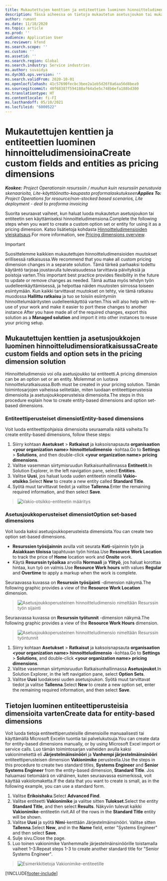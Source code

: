 ```yaml
---
title: Mukautettujen kenttien ja entiteettien luominen hinnoitteludimensioina
description: Tässä aiheessa on tietoja mukautetun asetusjoukon tai mukautettujen entiteettien luomisesta.
author: rumant
ms.date: 11/18/2020
ms.topic: article
ms.prod: ''
audience: Application User
ms.reviewer: kfend
ms.search.scope: ''
ms.custom: ''
ms.assetid: ''
ms.search.region: Global
ms.search.industry: Service industries
ms.author: suvaidya
ms.dyn365.ops.version: ''
ms.search.validFrom: 2020-10-01
ms.openlocfilehash: 41c57690fecbc3bee2a1eb5d26f8a6aa56d8bea9
ms.sourcegitcommit: 40f68387f594180af64a5e5c748b6efa188bd300
ms.translationtype: HT
ms.contentlocale: fi-FI
ms.lasthandoff: 05/10/2021
ms.locfileid: "6000522"
---
```

# <a name="create-custom-fields-and-entities-as-pricing-dimensions"></a><span data-ttu-id="4dd27-103">Mukautettujen kenttien ja entiteettien luominen hinnoitteludimensioina</span><span class="sxs-lookup"><span data-stu-id="4dd27-103">Create custom fields and entities as pricing dimensions</span></span>

<span data-ttu-id="4dd27-104">_**Koskee:** Project Operationsin resurssiin / muuhun kuin resurssiin perustuvia skenaarioita, Lite-käyttöönotto-kaupasta proformalaskutukseen_</span><span class="sxs-lookup"><span data-stu-id="4dd27-104">_**Applies To:** Project Operations for resource/non-stocked based scenarios, Lite deployment - deal to proforma invoicing_</span></span>

<span data-ttu-id="4dd27-105">Suorita seuraavat vaiheet, kun haluat luoda mukautetun asetusjoukon tai entiteetin sen käyttämiseksi hinnoitteludimensiona.</span><span class="sxs-lookup"><span data-stu-id="4dd27-105">Complete the following steps when you want to create a custom option set or entity for using it as a pricing dimension.</span></span> <span data-ttu-id="4dd27-106">Katso lisätietoja kohdasta [Hinnoitteludimensioiden yleiskatsaus](pricing-dimensions-overview.md).</span><span class="sxs-lookup"><span data-stu-id="4dd27-106">For more information, see [Pricing dimensions overview](pricing-dimensions-overview.md).</span></span>  

> [!IMPORTANT]
> <span data-ttu-id="4dd27-107">Suosittelemme kaikkien mukautettujen hinnoitteludimensioiden muutokset erillisessä ratkaisussa.</span><span class="sxs-lookup"><span data-stu-id="4dd27-107">We recommend that you make all custom pricing dimension changes in a separate solution.</span></span> <span data-ttu-id="4dd27-108">Tämä tärkeä parhaaksi todettu käytäntö tarjoaa joustavulla tulevaisuudessa tarvittavia päivityksiä ja poistoja varten.</span><span class="sxs-lookup"><span data-stu-id="4dd27-108">This important best practice provides flexibility in the future to update or remove changes as needed.</span></span> <span data-ttu-id="4dd27-109">Tämä auttaa myös tehdyn työn uudelleenkäyttämisessä, ja helpottaa näiden muutosten siirrossa toiseen esiintymään. Kun kaikki tarvittavat muutokset on tehty, vie tämä ratkaisu muodossa **Hallittu ratkaisu** ja tuo se toisiin esiintymiin hinnoittelumääritysten uudelleenkäyttöä varten.</span><span class="sxs-lookup"><span data-stu-id="4dd27-109">This will also help with re-use of your work and make it easier to port these changes to another instance After you have made all of the required changes, export this solution as a **Managed solution** and import it into other instances to reuse your pricing setup.</span></span>

  
## <a name="create-custom-fields-and-option-sets-in-the-pricing-dimension-solution"></a><span data-ttu-id="4dd27-110">Mukautettujen kenttien ja asetusjoukkojen luominen hinnoitteludimensioratkaisussa</span><span class="sxs-lookup"><span data-stu-id="4dd27-110">Create custom fields and option sets in the pricing dimension solution</span></span>

<span data-ttu-id="4dd27-111">Hinnoitteludimensio voi olla asetusjoukko tai entiteetti.</span><span class="sxs-lookup"><span data-stu-id="4dd27-111">A pricing dimension can be an option set or an entity.</span></span> <span data-ttu-id="4dd27-112">Molemmat on luotava hinnoitteluratkaisussa.</span><span class="sxs-lookup"><span data-stu-id="4dd27-112">Both must be created in your pricing solution.</span></span> <span data-ttu-id="4dd27-113">Tämän toimintosarjojen vaiheissa selitetään, miten luodaan entiteettiperusteisia dimensioita ja asetusjoukkoperusteisia dimensioita.</span><span class="sxs-lookup"><span data-stu-id="4dd27-113">The steps in this procedure explain how to create entity-based dimensions and option set-based dimensions.</span></span>

### <a name="entity-based-dimensions"></a><span data-ttu-id="4dd27-114">Entiteettiperusteiset dimensiot</span><span class="sxs-lookup"><span data-stu-id="4dd27-114">Entity-based dimensions</span></span>
<span data-ttu-id="4dd27-115">Voit luoda entiteettipohjaisia dimensioita seuraamalla näitä vaiheita:</span><span class="sxs-lookup"><span data-stu-id="4dd27-115">To create entity-based dimensions, follow these steps:</span></span>

1. <span data-ttu-id="4dd27-116">Siirry kohtaan **Asetukset** > **Ratkaisut** ja kaksoisnapsauta **organisaation \<your organization name> hinnoitteludimensio** -kohtaa.</span><span class="sxs-lookup"><span data-stu-id="4dd27-116">Go to **Settings** > **Solutions**, and then double-click **\<your organization name> pricing dimensions**.</span></span>
2. <span data-ttu-id="4dd27-117">Valitse vasemman siirtymisruudun Ratkaisunhallinnassa **Entiteetit**.</span><span class="sxs-lookup"><span data-stu-id="4dd27-117">In Solution Explorer, in the left navigation pane, select **Entities**.</span></span>
3. <span data-ttu-id="4dd27-118">Valitse **Uusi**, jos haluat luoda uuden entiteetin nimellä **Vakio-otsikko**.</span><span class="sxs-lookup"><span data-stu-id="4dd27-118">Select **New** to create a new entity called **Standard Title**.</span></span> 
4. <span data-ttu-id="4dd27-119">Syötä muut tarvittavat tiedot ja valitse **Tallenna**.</span><span class="sxs-lookup"><span data-stu-id="4dd27-119">Enter the remaining required information, and then select **Save**.</span></span>

> ![Vakio-otsikko-entiteetin määritys](media/Standard-Title-entity-definition.png)

### <a name="option-set-based-dimensions"></a><span data-ttu-id="4dd27-121">Asetusjoukkoperusteiset dimensiot</span><span class="sxs-lookup"><span data-stu-id="4dd27-121">Option set-based dimensions</span></span> 
<span data-ttu-id="4dd27-122">Voit luoda kaksi asetusjoukkoperusteista dimensiota.</span><span class="sxs-lookup"><span data-stu-id="4dd27-122">You can create two option set-based dimensions.</span></span> 

- <span data-ttu-id="4dd27-123">**Resurssien työsijainnin** avulla voit seurata **Koti**-sijainnin työn ja **Asiakkaan tiloissa** tapahtuvan työn hintaa.</span><span class="sxs-lookup"><span data-stu-id="4dd27-123">Use **Resource Work Location** to track the price of **Home** location work and **Onsite** work.</span></span> 
- <span data-ttu-id="4dd27-124">Käytä **Resurssin työaikaa** arvoilla **Normaali** ja **Ylityö**, jos haluat korottaa hintaa, kun työ on valmis.</span><span class="sxs-lookup"><span data-stu-id="4dd27-124">Use **Resource Work hours** with values **Regular** and **Overtime** to apply a markup when the work is complete.</span></span>

<span data-ttu-id="4dd27-125">Seuraavassa kuvassa on **Resurssin työsijainti** -dimension näkymä.</span><span class="sxs-lookup"><span data-stu-id="4dd27-125">The following graphic provides a view of the **Resource Work Location** dimension.</span></span> 

> ![Asetusjoukkoperusteinen hinnoitteludimensio nimeltään Resurssin työn sijainti](media/Option-set-PD-called-Resource-Work-Location.png)

<span data-ttu-id="4dd27-127">Seuraavassa kuvassa on **Resurssin työtunnit** -dimension näkymä.</span><span class="sxs-lookup"><span data-stu-id="4dd27-127">The following graphic provides a view of the **Resource Work Hours** dimension.</span></span> 

> ![Asetusjoukkoperusteinen hinnoitteludimensio nimeltään Resurssin työntunnit](media/Option-set-PD-called-Resource-Work-Hours.png)

1. <span data-ttu-id="4dd27-129">Siirry kohtaan **Asetukset** > **Ratkaisut** ja kaksoisnapsauta **organisaation \<your organization name> hinnoitteludimensio** -kohtaa.</span><span class="sxs-lookup"><span data-stu-id="4dd27-129">Go to **Settings** > **Solutions**, and double-click  **\<your organization name> pricing dimensions**.</span></span> 
2. <span data-ttu-id="4dd27-130">Valitse vasemman siirtymisruudun Ratkaisunhallinnassa **Asetusjoukot**.</span><span class="sxs-lookup"><span data-stu-id="4dd27-130">In Solution Explorer, in the left navigation pane, select  **Option Sets**.</span></span> 
3. <span data-ttu-id="4dd27-131">Valitse **Uusi** luodaksesi uuden asetusjoukon. Syötä muut tarvittavat tiedot ja valitse **Tallenna**.</span><span class="sxs-lookup"><span data-stu-id="4dd27-131">Select **New** to create a new option set, enter the remaining required information, and then select **Save**.</span></span>

## <a name="create-data-for-entity-based-dimensions"></a><span data-ttu-id="4dd27-132">Tietojen luominen entiteettiperusteisia dimensioita varten</span><span class="sxs-lookup"><span data-stu-id="4dd27-132">Create data for entity-based dimensions</span></span>

<span data-ttu-id="4dd27-133">Voit luoda tietoja entiteettiperusteisille dimensioille manuaalisesti tai käyttämällä Microsoft Excelin tuontia tai palvelukutsuja.</span><span class="sxs-lookup"><span data-stu-id="4dd27-133">You can create data for entity-based dimensions manually, or by using Microsoft Excel import or service calls.</span></span> <span data-ttu-id="4dd27-134">Luo tämän toimintosarjan vaiheiden avulla kaksi vakionimekettä eli **Järjestelmäinsinööri** ja **Vanhempi järjestelmäinsinööri** entiteettiperusteisen dimension **Vakionimike** perusteella.</span><span class="sxs-lookup"><span data-stu-id="4dd27-134">Use the steps in this procedure to create two standard titles, **Systems Engineer** and **Senior Systems Engineer** from the entity-based dimension, **Standard Title**.</span></span> <span data-ttu-id="4dd27-135">Jos haluamasi tietomäärä on vähäinen, kuten seuraavassa esimerkissä, voit käyttää vakiolomaketta.</span><span class="sxs-lookup"><span data-stu-id="4dd27-135">If the data that you want to create is small, as in the following example, you can use a standard form.</span></span>

1. <span data-ttu-id="4dd27-136">Valitse **Erikoishaku**.</span><span class="sxs-lookup"><span data-stu-id="4dd27-136">Select **Advanced Find**.</span></span>
2. <span data-ttu-id="4dd27-137">Valitse entiteetti **Vakionimike** ja valitse sitten **Tulokset**.</span><span class="sxs-lookup"><span data-stu-id="4dd27-137">Select the entity **Standard Title**, and then select **Results**.</span></span> <span data-ttu-id="4dd27-138">Näkyviin tulevat kaikki **Vakionimike**-entiteetin rivit.</span><span class="sxs-lookup"><span data-stu-id="4dd27-138">All of the rows in the **Standard Title** entity will be shown.</span></span>
3. <span data-ttu-id="4dd27-139">Valitse **Uusi** ja syötä **Nimi**-kenttään Järjestelmäinsinööri. Valitse sitten **Tallenna**.</span><span class="sxs-lookup"><span data-stu-id="4dd27-139">Select **New**, and in the **Name** field, enter "Systems Engineer" and then select **Save**.</span></span>
4. <span data-ttu-id="4dd27-140">Sulje sivu.</span><span class="sxs-lookup"><span data-stu-id="4dd27-140">Close the page.</span></span> 
5. <span data-ttu-id="4dd27-141">Luo toinen vakionimike Vanhemmalle järjestelmäinsinöörille toistamalla vaiheet 1–3.</span><span class="sxs-lookup"><span data-stu-id="4dd27-141">Repeat steps 1-3 to create another standard title for "Senior Systems Engineer".</span></span>

> ![Esimerkkitietoja Vakionimike-entiteetille](media/ST-data.png)


[!INCLUDE[footer-include](../includes/footer-banner.md)]